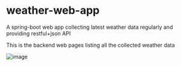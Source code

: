 # weather-web-app
A spring-boot web app collecting latest weather data regularly and providing restful+json API  
  
This is the backend web pages listing all the collected weather data  
  
![image](https://github.com/wjhlisa/weather-web-app/blob/master/tq.gif)  
